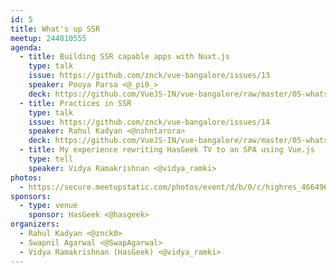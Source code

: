 ```yaml
---
id: 5
title: What's up SSR
meetup: 244810555
agenda:
  - title: Building SSR capable apps with Nuxt.js
    type: talk
    issue: https://github.com/znck/vue-bangalore/issues/13
    speaker: Pooya Parsa <@_pi0_>
    deck: https://github.com/VueJS-IN/vue-bangalore/raw/master/05-whats-up-ssr/decks/01-building-ssr-capable-apps-with-nuxt.js.pdf
  - title: Practices in SSR
    type: talk
    issue: https://github.com/znck/vue-bangalore/issues/14
    speaker: Rahul Kadyan <@nshntarora>
    deck: https://github.com/VueJS-IN/vue-bangalore/raw/master/05-whats-up-ssr/decks/02-practices-in-ssr.pdf
  - title: My experience rewriting HasGeek TV to an SPA using Vue.js
    type: tell
    speaker: Vidya Ramakrishnan <@vidya_ramki>
photos:
  - https://secure.meetupstatic.com/photos/event/d/b/0/c/highres_466496076.jpeg
sponsors:
  - type: venue
    sponsor: HasGeek <@hasgeek>
organizers:
  - Rahul Kadyan <@znck0>
  - Swapnil Agarwal <@SwapAgarwal>
  - Vidya Ramakrishnan (HasGeek) <@vidya_ramki>
---
```


<EventPage />
